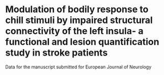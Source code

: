 # Modulation of bodily response to chill stimuli by impaired structural connectivity of the left insula- a functional and lesion quantification study in stroke patients
Data for the manuscript submitted for European Journal of Neurology
